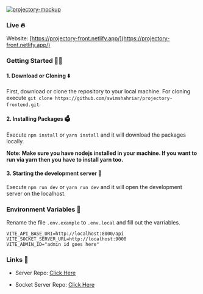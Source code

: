 <a href="https://ibb.co/VB0kt7P"><img src="https://i.ibb.co/dKsHrdz/projectory-mockup.png" alt="projectory-mockup" border="0"></a>

### Live 🔥

Website: [https://projectory-front.netlify.app/](https://projectory-front.netlify.app/)
<br>

### Getting Started 👨‍💻

#### 1. Download or Cloning ⬇️

First, download or clone the repository to your local machine. For cloning execute `git clone https://github.com/swimshahriar/projectory-frontend.git`.

#### 2. Installing Packages 🗳

Execute `npm install` or `yarn install` and it will download the packages locally.

**Note: Make sure you have nodejs installed in your machine. If you want to run via yarn then you have to install yarn too.**

#### 3. Starting the development server 🏁

Execute `npm run dev` or `yarn run dev` and it will open the development server on the localhost.

### Environment Variables 📄

Rename the file `.env.example` to `.env.local` and fill out the varriables.

```
VITE_API_BASE_URI=http://localhost:8000/api
VITE_SOCKET_SERVER_URL=http://localhost:9000
VITE_ADMIN_ID="admin id goes here"
```

### Links 🔗

- Server Repo: [Click Here](https://github.com/swimshahriar/projectory-api) <br/>

- Socket Server Repo: [Click Here](https://github.com/swimshahriar/projectory-socket-server) <br/>
